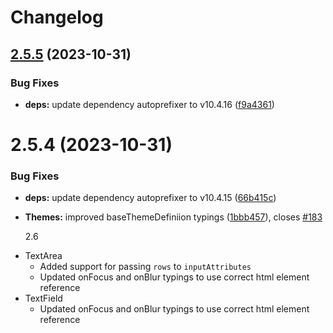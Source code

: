 # Changelog

## [2.5.5](https://github.com/formaat-design/reshaped-source/compare/v2.5.4...v2.5.5) (2023-10-31)


### Bug Fixes

* **deps:** update dependency autoprefixer to v10.4.16 ([f9a4361](https://github.com/formaat-design/reshaped-source/commit/f9a4361398eb17b8c0675e3f1259dfb731723fe1))

# 2.5.4 (2023-10-31)

### Bug Fixes

- **deps:** update dependency autoprefixer to v10.4.15 ([66b415c](https://github.com/formaat-design/reshaped-source/commit/66b415c308544779017b6799d9432c9ab168ef38))
- **Themes:** improved baseThemeDefiniion typings ([1bbb457](https://github.com/formaat-design/reshaped-source/commit/1bbb457c8ba1e76ced1a488aec308c8a7b14525e)), closes [#183](https://github.com/formaat-design/reshaped-source/issues/183)

  2.6

* TextArea
  - Added support for passing `rows` to `inputAttributes`
  - Updated onFocus and onBlur typings to use correct html element reference
* TextField
  - Updated onFocus and onBlur typings to use correct html element reference
